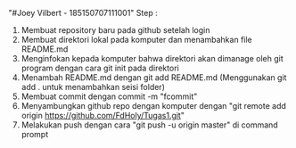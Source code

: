 "#Joey Vilbert - 185150707111001"
Step :
1. Membuat repository baru pada github setelah login
2. Membuat direktori lokal pada komputer dan menambahkan file README.md
3. Menginfokan kepada komputer bahwa direktori akan
dimanage oleh git program dengan cara git init pada direktori
4. Menambah README.md dengan git add README.md (Menggunakan git add . untuk menambahkan seisi folder)
5. Membuat commit dengan commit -m "fcommit"
6. Menyambungkan github repo dengan komputer
dengan "git remote add origin https://github.com/FdHoly/Tugas1.git"
7. Melakukan push dengan cara "git push -u origin master" di command prompt